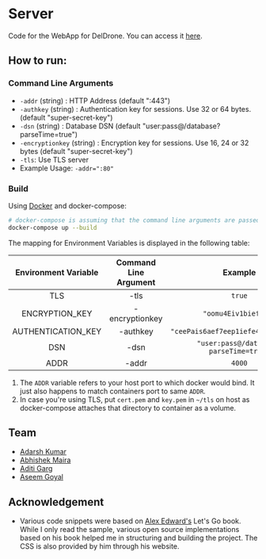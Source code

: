 # Server

Code for the WebApp for DelDrone. You can access it
[here](https://deldrone.iamadarshk.com).

## How to run:

### Command Line Arguments

- `-addr` (string) : HTTP Address (default ":443")
- `-authkey` (string) : Authentication key for sessions. Use 32 or 64 bytes.
  (default "super-secret-key")
- `-dsn` (string) : Database DSN (default "user:pass@/database?parseTime=true")
- `-encryptionkey` (string) : Encryption key for sessions. Use 16, 24 or 32
  bytes (default "super-secret-key")
- `-tls`: Use TLS server
- Example Usage: `-addr=":80"`

### Build

Using [Docker](https://docker.com) and docker-compose:

```bash
# docker-compose is assuming that the command line arguments are passed as environment variables
docker-compose up --build
```

The mapping for Environment Variables is displayed in the following table:

| Environment Variable | Command Line Argument |                Example                 |
| :------------------: | :-------------------: | :------------------------------------: |
|         TLS          |         -tls          |                 `true`                 |
|    ENCRYPTION_KEY    |    -encryptionkey     |          `"oomu4Eiv1biefoij"`          |
|  AUTHENTICATION_KEY  |       -authkey        |  `"ceePais6aef7eep1iefe4pah5Pahshee"`  |
|         DSN          |         -dsn          | `"user:pass@/database?parseTime=true"` |
|         ADDR         |         -addr         |                 `4000`                 |

1. The `ADDR` variable refers to your host port to which docker would bind. It
   just also happens to match containers port to same `ADDR`.
2. In case you're using TLS, put `cert.pem` and `key.pem` in `~/tls` on host as
   docker-compose attaches that directory to container as a volume.

## Team

- [Adarsh Kumar](https://github.com/iamadarshk)
- [Abhishek Maira](https://github.com/AbhishekMaira10)
- [Aditi Garg](https://github.com/aditi-08)
- [Aseem Goyal](https://github.com/aseemgoyal200)

## Acknowledgement

- Various code snippets were based on
  [Alex Edward's](https://www.alexedwards.net) Let's Go book. While I only read
  the sample, various open source implementations based on his book helped me in
  structuring and building the project. The CSS is also provided by him through
  his website.
